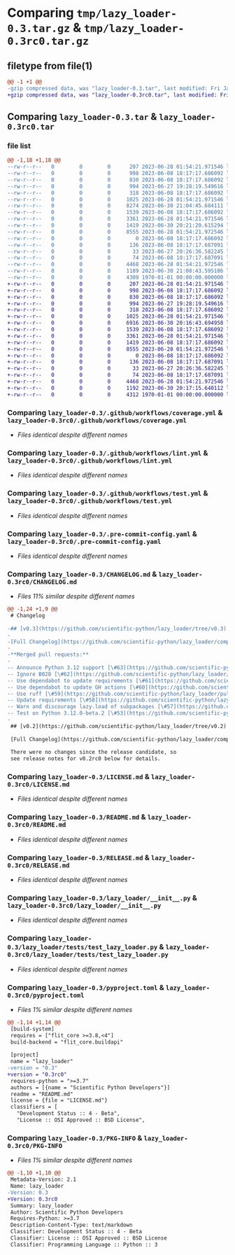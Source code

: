 # Comparing `tmp/lazy_loader-0.3.tar.gz` & `tmp/lazy_loader-0.3rc0.tar.gz`

## filetype from file(1)

```diff
@@ -1 +1 @@
-gzip compressed data, was "lazy_loader-0.3.tar", last modified: Fri Jan  1 00:00:00 2016, max compression
+gzip compressed data, was "lazy_loader-0.3rc0.tar", last modified: Fri Jan  1 00:00:00 2016, max compression
```

## Comparing `lazy_loader-0.3.tar` & `lazy_loader-0.3rc0.tar`

### file list

```diff
@@ -1,18 +1,18 @@
--rw-r--r--   0        0        0      207 2023-06-28 01:54:21.971546 lazy_loader-0.3/.github/dependabot.yml
--rw-r--r--   0        0        0      998 2023-06-08 18:17:17.686092 lazy_loader-0.3/.github/workflows/coverage.yml
--rw-r--r--   0        0        0      830 2023-06-08 18:17:17.686092 lazy_loader-0.3/.github/workflows/lint.yml
--rw-r--r--   0        0        0      994 2023-06-27 19:28:19.549616 lazy_loader-0.3/.github/workflows/test.yml
--rw-r--r--   0        0        0      318 2023-06-08 18:17:17.686092 lazy_loader-0.3/.gitignore
--rw-r--r--   0        0        0     1025 2023-06-28 01:54:21.971546 lazy_loader-0.3/.pre-commit-config.yaml
--rw-r--r--   0        0        0     8274 2023-06-30 21:04:45.684111 lazy_loader-0.3/CHANGELOG.md
--rw-r--r--   0        0        0     1539 2023-06-08 18:17:17.686092 lazy_loader-0.3/LICENSE.md
--rw-r--r--   0        0        0     3361 2023-06-28 01:54:21.971546 lazy_loader-0.3/README.md
--rw-r--r--   0        0        0     1419 2023-06-30 20:21:20.615294 lazy_loader-0.3/RELEASE.md
--rw-r--r--   0        0        0     8555 2023-06-28 01:54:21.972546 lazy_loader-0.3/lazy_loader/__init__.py
--rw-r--r--   0        0        0        0 2023-06-08 18:17:17.686092 lazy_loader-0.3/lazy_loader/tests/__init__.py
--rw-r--r--   0        0        0      136 2023-06-08 18:17:17.687091 lazy_loader-0.3/lazy_loader/tests/fake_pkg/__init__.py
--rw-r--r--   0        0        0       33 2023-06-27 20:26:36.582245 lazy_loader-0.3/lazy_loader/tests/fake_pkg/__init__.pyi
--rw-r--r--   0        0        0       74 2023-06-08 18:17:17.687091 lazy_loader-0.3/lazy_loader/tests/fake_pkg/some_func.py
--rw-r--r--   0        0        0     4468 2023-06-28 01:54:21.972546 lazy_loader-0.3/lazy_loader/tests/test_lazy_loader.py
--rw-r--r--   0        0        0     1189 2023-06-30 21:08:43.595186 lazy_loader-0.3/pyproject.toml
--rw-r--r--   0        0        0     4309 1970-01-01 00:00:00.000000 lazy_loader-0.3/PKG-INFO
+-rw-r--r--   0        0        0      207 2023-06-28 01:54:21.971546 lazy_loader-0.3rc0/.github/dependabot.yml
+-rw-r--r--   0        0        0      998 2023-06-08 18:17:17.686092 lazy_loader-0.3rc0/.github/workflows/coverage.yml
+-rw-r--r--   0        0        0      830 2023-06-08 18:17:17.686092 lazy_loader-0.3rc0/.github/workflows/lint.yml
+-rw-r--r--   0        0        0      994 2023-06-27 19:28:19.549616 lazy_loader-0.3rc0/.github/workflows/test.yml
+-rw-r--r--   0        0        0      318 2023-06-08 18:17:17.686092 lazy_loader-0.3rc0/.gitignore
+-rw-r--r--   0        0        0     1025 2023-06-28 01:54:21.971546 lazy_loader-0.3rc0/.pre-commit-config.yaml
+-rw-r--r--   0        0        0     6916 2023-06-30 20:16:43.694958 lazy_loader-0.3rc0/CHANGELOG.md
+-rw-r--r--   0        0        0     1539 2023-06-08 18:17:17.686092 lazy_loader-0.3rc0/LICENSE.md
+-rw-r--r--   0        0        0     3361 2023-06-28 01:54:21.971546 lazy_loader-0.3rc0/README.md
+-rw-r--r--   0        0        0     1419 2023-06-08 18:17:17.686092 lazy_loader-0.3rc0/RELEASE.md
+-rw-r--r--   0        0        0     8555 2023-06-28 01:54:21.972546 lazy_loader-0.3rc0/lazy_loader/__init__.py
+-rw-r--r--   0        0        0        0 2023-06-08 18:17:17.686092 lazy_loader-0.3rc0/lazy_loader/tests/__init__.py
+-rw-r--r--   0        0        0      136 2023-06-08 18:17:17.687091 lazy_loader-0.3rc0/lazy_loader/tests/fake_pkg/__init__.py
+-rw-r--r--   0        0        0       33 2023-06-27 20:26:36.582245 lazy_loader-0.3rc0/lazy_loader/tests/fake_pkg/__init__.pyi
+-rw-r--r--   0        0        0       74 2023-06-08 18:17:17.687091 lazy_loader-0.3rc0/lazy_loader/tests/fake_pkg/some_func.py
+-rw-r--r--   0        0        0     4468 2023-06-28 01:54:21.972546 lazy_loader-0.3rc0/lazy_loader/tests/test_lazy_loader.py
+-rw-r--r--   0        0        0     1192 2023-06-30 20:17:15.640112 lazy_loader-0.3rc0/pyproject.toml
+-rw-r--r--   0        0        0     4312 1970-01-01 00:00:00.000000 lazy_loader-0.3rc0/PKG-INFO
```

### Comparing `lazy_loader-0.3/.github/workflows/coverage.yml` & `lazy_loader-0.3rc0/.github/workflows/coverage.yml`

 * *Files identical despite different names*

### Comparing `lazy_loader-0.3/.github/workflows/lint.yml` & `lazy_loader-0.3rc0/.github/workflows/lint.yml`

 * *Files identical despite different names*

### Comparing `lazy_loader-0.3/.github/workflows/test.yml` & `lazy_loader-0.3rc0/.github/workflows/test.yml`

 * *Files identical despite different names*

### Comparing `lazy_loader-0.3/.pre-commit-config.yaml` & `lazy_loader-0.3rc0/.pre-commit-config.yaml`

 * *Files identical despite different names*

### Comparing `lazy_loader-0.3/CHANGELOG.md` & `lazy_loader-0.3rc0/CHANGELOG.md`

 * *Files 11% similar despite different names*

```diff
@@ -1,24 +1,9 @@
 # Changelog
 
-## [v0.3](https://github.com/scientific-python/lazy_loader/tree/v0.3) (2023-06-30)
-
-[Full Changelog](https://github.com/scientific-python/lazy_loader/compare/v0.2...v0.3)
-
-**Merged pull requests:**
-
-- Announce Python 3.12 support [\#63](https://github.com/scientific-python/lazy_loader/pull/63) ([jarrodmillman](https://github.com/jarrodmillman))
-- Ignore B028 [\#62](https://github.com/scientific-python/lazy_loader/pull/62) ([jarrodmillman](https://github.com/jarrodmillman))
-- Use dependabot to update requirements [\#61](https://github.com/scientific-python/lazy_loader/pull/61) ([jarrodmillman](https://github.com/jarrodmillman))
-- Use dependabot to update GH actions [\#60](https://github.com/scientific-python/lazy_loader/pull/60) ([jarrodmillman](https://github.com/jarrodmillman))
-- Use ruff [\#59](https://github.com/scientific-python/lazy_loader/pull/59) ([jarrodmillman](https://github.com/jarrodmillman))
-- Update requirements [\#58](https://github.com/scientific-python/lazy_loader/pull/58) ([jarrodmillman](https://github.com/jarrodmillman))
-- Warn and discourage lazy.load of subpackages [\#57](https://github.com/scientific-python/lazy_loader/pull/57) ([dschult](https://github.com/dschult))
-- Test on Python 3.12.0-beta.2 [\#53](https://github.com/scientific-python/lazy_loader/pull/53) ([jarrodmillman](https://github.com/jarrodmillman))
-
 ## [v0.2](https://github.com/scientific-python/lazy_loader/tree/v0.2)
 
 [Full Changelog](https://github.com/scientific-python/lazy_loader/compare/v0.1...v0.2)
 
 There were no changes since the release candidate, so
 see release notes for v0.2rc0 below for details.
```

### Comparing `lazy_loader-0.3/LICENSE.md` & `lazy_loader-0.3rc0/LICENSE.md`

 * *Files identical despite different names*

### Comparing `lazy_loader-0.3/README.md` & `lazy_loader-0.3rc0/README.md`

 * *Files identical despite different names*

### Comparing `lazy_loader-0.3/RELEASE.md` & `lazy_loader-0.3rc0/RELEASE.md`

 * *Files identical despite different names*

### Comparing `lazy_loader-0.3/lazy_loader/__init__.py` & `lazy_loader-0.3rc0/lazy_loader/__init__.py`

 * *Files identical despite different names*

### Comparing `lazy_loader-0.3/lazy_loader/tests/test_lazy_loader.py` & `lazy_loader-0.3rc0/lazy_loader/tests/test_lazy_loader.py`

 * *Files identical despite different names*

### Comparing `lazy_loader-0.3/pyproject.toml` & `lazy_loader-0.3rc0/pyproject.toml`

 * *Files 1% similar despite different names*

```diff
@@ -1,14 +1,14 @@
 [build-system]
 requires = ["flit_core >=3.8,<4"]
 build-backend = "flit_core.buildapi"
 
 [project]
 name = "lazy_loader"
-version = "0.3"
+version = "0.3rc0"
 requires-python = ">=3.7"
 authors = [{name = "Scientific Python Developers"}]
 readme = "README.md"
 license = {file = "LICENSE.md"}
 classifiers = [
   "Development Status :: 4 - Beta",
   "License :: OSI Approved :: BSD License",
```

### Comparing `lazy_loader-0.3/PKG-INFO` & `lazy_loader-0.3rc0/PKG-INFO`

 * *Files 1% similar despite different names*

```diff
@@ -1,10 +1,10 @@
 Metadata-Version: 2.1
 Name: lazy_loader
-Version: 0.3
+Version: 0.3rc0
 Summary: lazy_loader
 Author: Scientific Python Developers
 Requires-Python: >=3.7
 Description-Content-Type: text/markdown
 Classifier: Development Status :: 4 - Beta
 Classifier: License :: OSI Approved :: BSD License
 Classifier: Programming Language :: Python :: 3
```

